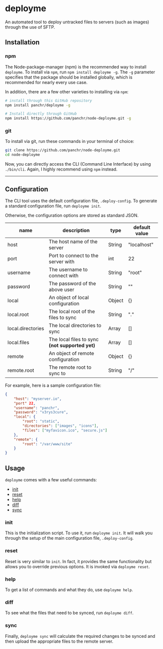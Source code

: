 deployme
==========

An automated tool to deploy untracked files to servers (such as images) through the use of SFTP.

## Installation
### npm
The Node-package-manager (npm) is the recommended way to install `deployme`. To install via `npm`, run `npm install deployme -g`. The `-g` parameter specifies that the package should be installed globally, which is recommended for nearly every use case.

In addition, there are a few other varieties to installing via `npm`:
```bash
# install through this GitHub repository
npm install panchr/deployme -g

# Install directly through GitHub
npm install https://github.com/panchr/node-deployme.git -g

```

### git
To install via git, run these commands in your terminal of choice:

```bash
git clone https://github.com/panchr/node-deployme.git
cd node-deployme
```

Now, you can directly access the CLI (Command Line Interface) by using `./bin/cli`.
Again, I highly recommend using `npm` instead.

---

## Configuration
The CLI tool uses the default configuration file, `.deploy-config`. To generate a standard configuration file, run `deployme init`.

Otherwise, the configuration options are stored as standard JSON.

|name|description|type|default value|
|----|-----------|----|-------------|
|host|The host name of the server|String|"localhost"
|port|Port to connect to the server with|int|22
|username|The username to connect with|String|"root"
|password|The password of the above user|String|""
|local|An object of local configuration|Object|{}
|local.root|The local root of the files to sync|String|"."
|local.directories|The local directories to sync|Array|[]
|local.files|The local files to sync **(not supported yet)**|Array|[]
|remote|An object of remote configuration|Object|{}
|remote.root|The remote root to sync to|String|"/"

For example, here is a sample configuration file:
```json
{
    "host": "myserver.io",
    "port" 22,
    "username": "panchr",
    "password": "v3rys3cure",
    "local": {
        "root": "static",
        "directories": ["images", "icons"],
        "files": ["myfavicon.ico", "secure.js"]
    },
    "remote": {
        "root": "/var/www/site"
    }
}
```

## Usage
`deployme` comes with a few useful commands:
- [init](#init)
- [reset](#reset)
- [help](#help)
- [diff](#diff)
- [sync](#sync)

### init
This is the initialization script. To use it, run `deployme init`. It will walk you through the setup of the main configuration file, `.deploy-config`.

### reset
Reset is very similar to `init`. In fact, it provides the same functionality but allows you to override previous options. It is invoked via `deployme reset`.

### help
To get a list of commands and what they do, use `deployme help`.

### diff
To see what the files that need to be synced, run `deployme diff`.

### sync
Finally, `deployme sync` will calculate the required changes to be synced and then upload the appropriate files to the remote server.
